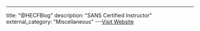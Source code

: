 ---
title: "@HECFBlog"
description: "SANS Certified Instructor"
external_category: "Miscellaneous"
---[Visit Website](https://twitter.com/HECFBlog)

